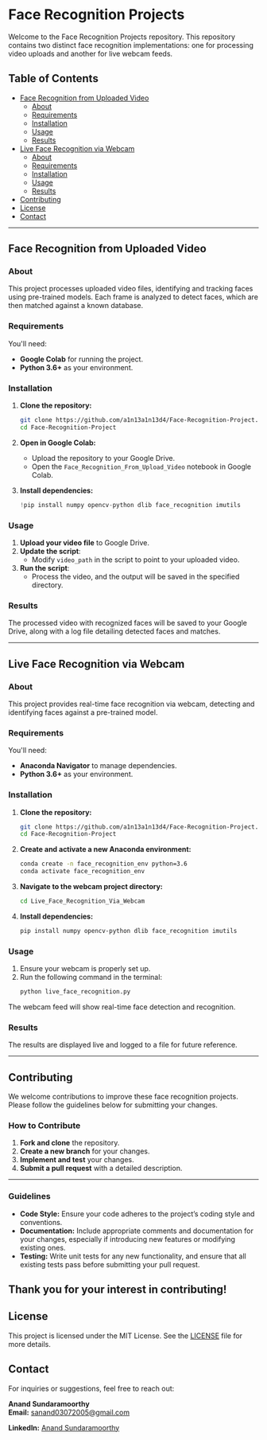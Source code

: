 # Face Recognition Projects

Welcome to the Face Recognition Projects repository. This repository contains two distinct face recognition implementations: one for processing video uploads and another for live webcam feeds.

## Table of Contents
- [Face Recognition from Uploaded Video](#face-recognition-from-uploaded-video)
  - [About](#about)
  - [Requirements](#requirements)
  - [Installation](#installation)
  - [Usage](#usage)
  - [Results](#results)
- [Live Face Recognition via Webcam](#live-face-recognition-via-webcam)
  - [About](#about-1)
  - [Requirements](#requirements-1)
  - [Installation](#installation-1)
  - [Usage](#usage-1)
  - [Results](#results-1)
- [Contributing](#contributing)
- [License](#license)
- [Contact](#contact)

---

## Face Recognition from Uploaded Video

### About

This project processes uploaded video files, identifying and tracking faces using pre-trained models. Each frame is analyzed to detect faces, which are then matched against a known database.

### Requirements

You'll need:
- **Google Colab** for running the project.
- **Python 3.6+** as your environment.

### Installation

1. **Clone the repository:**
   ```bash
   git clone https://github.com/a1n13a1n13d4/Face-Recognition-Project.git
   cd Face-Recognition-Project
   ```

2. **Open in Google Colab:**
   - Upload the repository to your Google Drive.
   - Open the `Face_Recognition_From_Upload_Video` notebook in Google Colab.

3. **Install dependencies:**
   ```python
   !pip install numpy opencv-python dlib face_recognition imutils
   ```

### Usage

1. **Upload your video file** to Google Drive.
2. **Update the script**:
   - Modify `video_path` in the script to point to your uploaded video.
3. **Run the script**:
   - Process the video, and the output will be saved in the specified directory.

### Results

The processed video with recognized faces will be saved to your Google Drive, along with a log file detailing detected faces and matches.

---

## Live Face Recognition via Webcam

### About

This project provides real-time face recognition via webcam, detecting and identifying faces against a pre-trained model.

### Requirements

You'll need:
- **Anaconda Navigator** to manage dependencies.
- **Python 3.6+** as your environment.

### Installation

1. **Clone the repository:**
   ```bash
   git clone https://github.com/a1n13a1n13d4/Face-Recognition-Project.git
   cd Face-Recognition-Project
   ```

2. **Create and activate a new Anaconda environment:**
   ```bash
   conda create -n face_recognition_env python=3.6
   conda activate face_recognition_env
   ```

3. **Navigate to the webcam project directory:**
   ```bash
   cd Live_Face_Recognition_Via_Webcam
   ```

4. **Install dependencies:**
   ```bash
   pip install numpy opencv-python dlib face_recognition imutils
   ```

### Usage

1. Ensure your webcam is properly set up.
2. Run the following command in the terminal:
   ```bash
   python live_face_recognition.py
   ```

The webcam feed will show real-time face detection and recognition.

### Results

The results are displayed live and logged to a file for future reference.

---

## Contributing

We welcome contributions to improve these face recognition projects. Please follow the guidelines below for submitting your changes.

### How to Contribute

1. **Fork and clone** the repository.
2. **Create a new branch** for your changes.
3. **Implement and test** your changes.
4. **Submit a pull request** with a detailed description.

---

### Guidelines

- **Code Style:** Ensure your code adheres to the project’s coding style and conventions.
- **Documentation:** Include appropriate comments and documentation for your changes, especially if introducing new features or modifying existing ones.
- **Testing:** Write unit tests for any new functionality, and ensure that all existing tests pass before submitting your pull request.

Thank you for your interest in contributing! 
---

## License

This project is licensed under the MIT License. See the [LICENSE](LICENSE) file for more details.

## Contact

For inquiries or suggestions, feel free to reach out:

**Anand Sundaramoorthy**  
**Email:** [sanand03072005@gmail.com](mailto:sanand03072005@gmail.com?subject=Inquiry%20About%20Face%20Recognition%20Project&body=Hi%20Anand,%0A%0AI'm%20interested%20in%20learning%20more%20about%20the%20Face%20Recognition%20Projects%20you%20developed.%20I%20have%20some%20questions%20and%20would%20like%20to%20discuss%20potential%20collaborations.%0A%0AThank%20you!%0A%0ABest%20regards,%0A[Your%20Name])

**LinkedIn:** [Anand Sundaramoorthy](https://www.linkedin.com/in/anands37/)




